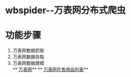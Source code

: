 # wbspider--万表网分布式爬虫

# 功能步骤
 1. 万表网数据抓取
 2. 万表网数据存取
 3. 万表网数据建模    
** [万表网](https://www.wbiao.cn/)**
** [万表网在售商品列表](https://www.wbiao.cn/shoubiao.html)**


